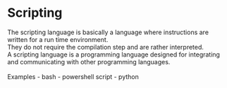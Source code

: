 # Scripting
<div>The scripting language is basically a language where instructions are written for a run time environment.</div>
<div>They do not require the compilation step and are rather interpreted.</div>
<div>A scripting language is a programming language designed for integrating and communicating with other programming languages.</div>
<br/>
Examples
- bash
- powershell script
- python
